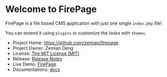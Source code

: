 # Welcome to FirePage

FirePage is a file based CMS application with just one single `index.php` file!

You can extend it using `plugins` or customize the looks with `themes`.

* Project Home: https://github.com/zemian/firepage
* Project Owner: Zemian Deng
* License: [The MIT License (MIT)](license.md)
* Release: [Release Notes](release.md)
* Live Demo: [FirePage](https://zemiancodeplayground.000webhostapp.com/firepage/index.php)
* Documentations: [docs](docs/user.md)

